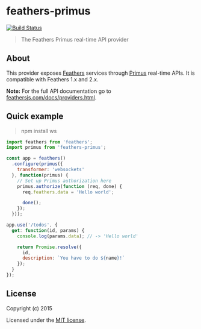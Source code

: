 # feathers-primus

[![Build Status](https://travis-ci.org/feathersjs/feathers-primus.png?branch=master)](https://travis-ci.org/feathersjs/feathers-primus)

> The Feathers Primus real-time API provider

## About

This provider exposes [Feathers](http://feathersjs.com) services through [Primus](https://github.com/primus/primus) real-time APIs. It is compatible with Feathers 1.x and 2.x.

__Note:__ For the full API documentation go to [feathersjs.com/docs/providers.html](http://feathersjs.com/docs/providers.html).

## Quick example

> npm install ws

```js
import feathers from 'feathers';
import primus from 'feathers-primus';

const app = feathers()
  .configure(primus({
    transformer: 'websockets'
  }, function(primus) {
    // Set up Primus authorization here
    primus.authorize(function (req, done) {
      req.feathers.data = 'Hello world';

      done();
    });
  }));

app.use('/todos', {
  get: function(id, params) {
    console.log(params.data); // -> 'Hello world'

    return Promise.resolve({
      id,
      description: `You have to do ${name}!`
    });
  }
});
```

## License

Copyright (c) 2015

Licensed under the [MIT license](LICENSE).
